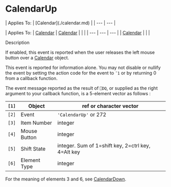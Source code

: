 




<h1 class="heading"><span class="name">CalendarUp</span></h1>
| Applies To: | [Calendar](./calendar.md) |
| --- | ---  |

| Applies To: | [Calendar](./calendar.md) | [Calendar](./calendar.md) |  |  |
| --- | --- | ---  |
| [Calendar](./calendar.md) |  |  |


Description


If enabled, this event is reported when the user releases the left mouse
button over a [Calendar](./calendar.md) object.


This event is reported for information alone. You may not disable or nullify
the event by setting the action code for the event to `¯1` or by returning 0 from a callback function.


The event message reported as the result of `⎕DQ`,
or supplied as the right argument to your callback function, is a 5-element
vector as follows :

| `[1]` | Object | ref or character vector |
| --- | --- | ---  |
| `[2]` | Event | `'CalendarUp'` or 272 |
| `[3]` | Item Number | integer |
| `[4]` | Mouse Button | integer |
| `[5]` | Shift State | integer. Sum of 1=shift key, 2=ctrl key, 4=Alt key |
| `[6]` | Element Type | integer |


For the meaning of elements 3 and 6, see [CalendarDown](./calendardown.md).



